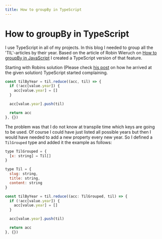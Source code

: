 ```yaml
---
title: How to groupBy in TypeScript
---
```


# How to groupBy in TypeScript

I use TypeScript in all of my projects. In this blog I needed to group all the 'TIL'-articles by
their year. Based on the article of Robin Wieruch on
[How to groupBy in JavaScript](https://www.robinwieruch.de/javascript-groupby/) I created a
TypeScript version of that feature.

Starting with Robins solution (Please check
[his post](https://www.robinwieruch.de/javascript-groupby/) on how he arrived at the given solution)
TypeScript started complaining.

```javascript
const tilByYear = til.reduce((acc, til) => {
  if (!acc[value.year]) {
    acc[value.year] = []
  }

  acc[value.year].push(til)

  return acc
}, {})
```

The problem was that I do not know at transpile time which keys are going to be used. Of course I
could have just listed all possible years but then I would have needed to add a new property every
new year. So I defined a `TilGrouped` type and added it the example as follows:

```javascript
type TilGrouped = {
  [x: string] = Til[]
}

type Til = {
  slug: string,
  title: string,
  content: string
}

const tilByYear = til.reduce((acc: TilGrouped, til) => {
  if (!acc[value.year]) {
    acc[value.year] = []
  }

  acc[value.year].push(til)

  return acc
}, {})
```

